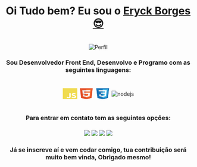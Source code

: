 <div>
  <h1 align="center">
    Oi Tudo bem? Eu sou o 
    <a href="https://www.linkedin.com/in/eryckborges/">Eryck Borges 😎</a>
  </h1><br/>
  <div align="center" valign="top"  border-radius="50%">
  <img align="center" alt="Perfil" height="300" width="300" src="https://avatars.githubusercontent.com/u/118183447?v=4">
  </div>
  <h3 align="center">
    Sou Desenvolvedor Front End, Desenvolvo e Programo com as seguintes linguagens:
  <h3>
</div>
<div align="center" valign="top"><br>
  <img align="center" alt="Js" height="30" width="40" src="https://raw.githubusercontent.com/devicons/devicon/master/icons/javascript/javascript-plain.svg">
  <img align="center" alt="HTML" height="30" width="40" src="https://raw.githubusercontent.com/devicons/devicon/master/icons/html5/html5-original.svg">
  <img align="center" alt="CSS" height="30" width="40" src="https://raw.githubusercontent.com/devicons/devicon/master/icons/css3/css3-original.svg">
  <img align="center" alt="nodejs" height="30" width="40" src="https://cdn.worldvectorlogo.com/logos/nodejs-icon.svg">
</div><br>
<h3 align="center">
    Para entrar em contato tem as seguintes opções:
  <h3>
<div align="center">
  <a href="https://wa.me/16988023473" target="_blank"><img src="https://img.shields.io/badge/Whatsapp-GRENN?style=for-the-badge&logo=whatsapp&logoColor=white" target="_blank"></a>
  <a href="https://www.instagram.com/eryckborges_/" target="_blank"><img src="https://img.shields.io/badge/-Instagram-%23E4405F?style=for-the-badge&logo=instagram&logoColor=white" target="_blank"></a>
  <a href="https://www.linkedin.com/in/eryck-borges-0a42b0267/" target="_blank"><img src="https://img.shields.io/badge/-LinkedIn-%230077B5?style=for-the-badge&logo=linkedin&logoColor=white" target="_blank"></a> 
  <a href="mailto:eryckborges2502@gmail.com"><img src="https://img.shields.io/badge/-Gmail-red?style=for-the-badge&logo=gmail&logoColor=white" target="_blank"></a>
</div>
<h3 align="center">
    Já se inscreve aí e vem codar comigo, tua contribuição será muito bem vinda, Obrigado mesmo!
  </h3>
